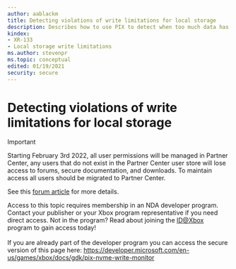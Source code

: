 ```yaml
---
author: aablackm
title: Detecting violations of write limitations for local storage
description: Describes how to use PIX to detect when too much data has been written to local storage.
kindex:
- XR-133
- Local storage write limitations
ms.author: stevenpr
ms.topic: conceptual
edited: 01/19/2021
security: secure
---
```


# Detecting violations of write limitations for local storage
> [!IMPORTANT]
> Starting February 3rd 2022, all user permissions will be managed in Partner Center, any users that do not exist in the Partner Center user store will lose access to forums, secure documentation, and downloads. To maintain access all users should be migrated to Partner Center. <p></p>See this <a href="https://forums.xboxlive.com/articles/132187/breaking-change-user-access-for-forums-secure-docu.html">forum article</a> for more details.  

 Access to this topic requires membership in an NDA developer program. Contact your publisher or your Xbox program representative if you need direct access. Not in the program? Read about joining the <a href="https://www.xbox.com/Developers/id">ID@Xbox</a> program to gain access today!  <br/><br/>If you are already part of the developer program you can access the secure version of this page here: <a target="_blank" href="https://developer.microsoft.com/en-us/games/xbox/docs/gdk/pix-nvme-write-monitor">https://developer.microsoft.com/en-us/games/xbox/docs/gdk/pix-nvme-write-monitor</a>